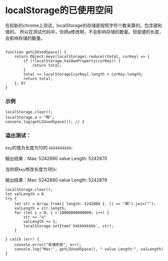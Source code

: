 # localStorage的已使用空间

在较新的chrome上测试，localStorage的存储是按照字符个数来算的。包含键和值的。
所以在测试代码中，你把a修改啊，不会影响存储的数量。但是键的长度，会影响存储的数量。

```

function getLSUsedSpace() {
    return Object.keys(localStorage).reduce((total, curKey) => {
        if (!localStorage.hasOwnProperty(curKey)) {
            return total;
        }
        total += localStorage[curKey].length + curKey.length;
        return total;
    }, 0)
}
```

### 示例

```
localStorage.clear();
localStorage.a = "啊";
console.log(getLSUsedSpace()); // 2
```

### 溢出测试：

`key`的值为长度为10的 `kkkkkkkkkk`:

输出结果：Max: 5242880 value Length: 5242870

当你把`key`修改长度为1的`k`:

输出结果：Max: 5242880 value Length: 5242879

```
localStorage.clear();
let valLength = 0
try {
    let str = Array.from({ length: 5242800 }, () => "啊").join("");
    valLength = str.length;
    for (let i = 0; i < 10000000000000; i++) {
        str += "a"
        valLength += 1;
        localStorage.setItem(`kkkkkkkkkk`, str);
    }

} catch (err) {
    console.error("存储失败", err);
    console.log("Max:", getLSUsedSpace(), " value Length:", valLength)
}
```